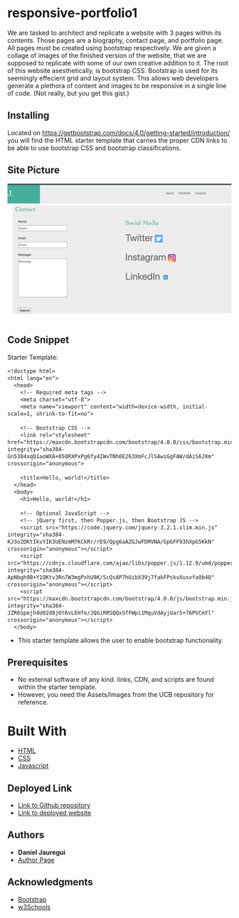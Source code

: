 # responsive-portfolio1
We are tasked to architect and replicate a website with 3 pages within its contents. Those pages are a biography, contact page, and portfolio page. All pages must be created using bootstrap respectively. We are given a collage of images of the finished version of the website, that we are supposed to replicate with some of our own creative addition to it. The root of this website asesthetically, is bootstrap CSS. Bootstrap is used for its seemingly effecient grid and layout system. This allows web developers generate a plethora of content and images to be responsive in a single line of code. (Not really, but you get this gist.)
## Installing 
Located on https://getbootstrap.com/docs/4.0/getting-started/introduction/ you will find the HTML starter template that carries the proper CDN links to be able to use bootstrap CSS and bootstrap classifications.

## Site Picture 
![Contact](Images/contact.png)

## Code Snippet 
Starter Template:

```
<!doctype html>
<html lang="en">
  <head>
    <!-- Required meta tags -->
    <meta charset="utf-8">
    <meta name="viewport" content="width=device-width, initial-scale=1, shrink-to-fit=no">

    <!-- Bootstrap CSS -->
    <link rel="stylesheet" href="https://maxcdn.bootstrapcdn.com/bootstrap/4.0.0/css/bootstrap.min.css" integrity="sha384-Gn5384xqQ1aoWXA+058RXPxPg6fy4IWvTNh0E263XmFcJlSAwiGgFAW/dAiS6JXm" crossorigin="anonymous">

    <title>Hello, world!</title>
  </head>
  <body>
    <h1>Hello, world!</h1>

    <!-- Optional JavaScript -->
    <!-- jQuery first, then Popper.js, then Bootstrap JS -->
    <script src="https://code.jquery.com/jquery-3.2.1.slim.min.js" integrity="sha384-KJ3o2DKtIkvYIK3UENzmM7KCkRr/rE9/Qpg6aAZGJwFDMVNA/GpGFF93hXpG5KkN" crossorigin="anonymous"></script>
    <script src="https://cdnjs.cloudflare.com/ajax/libs/popper.js/1.12.9/umd/popper.min.js" integrity="sha384-ApNbgh9B+Y1QKtv3Rn7W3mgPxhU9K/ScQsAP7hUibX39j7fakFPskvXusvfa0b4Q" crossorigin="anonymous"></script>
    <script src="https://maxcdn.bootstrapcdn.com/bootstrap/4.0.0/js/bootstrap.min.js" integrity="sha384-JZR6Spejh4U02d8jOt6vLEHfe/JQGiRRSQQxSfFWpi1MquVdAyjUar5+76PVCmYl" crossorigin="anonymous"></script>
  </body>
```
* This starter template allows the user to enable bootstrap functionality.

## Prerequisites
* No external software of any kind. links, CDN, and scripts are found within the starter template.
* However, you need the Assets/Images from the UCB repository for reference. 

# Built With 
* [HTML](https://developer.mozilla.org/en-US/docs/Web/HTML)
* [CSS](https://developer.mozilla.org/en-US/docs/Web/CSS)
* [Javascript](https://developer.mozilla.org/en-US/docs/Web/JavaScript)

## Deployed Link 
- [Link to Github repository](https://github.com/Kionling/responsive-portfolio1)
- [Link to deployed website](https://kionling.github.io/responsive-portfolio1/)
## Authors 
* **Daniel Jauregui**
* [Author Page](https://kionling.github.io/responsive-portfolio1/index.html)

## Acknowledgments 
* [Bootstrap](https://getbootstrap.com/docs/4.0/getting-started/introduction/)
* [w3Schools](https://www.w3schools.com/)
